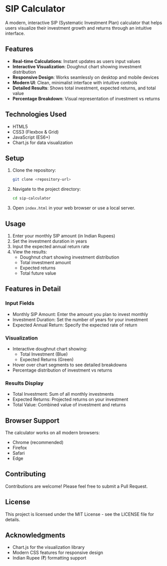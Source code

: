 # SIP Calculator

A modern, interactive SIP (Systematic Investment Plan) calculator that helps users visualize their investment growth and returns through an intuitive interface.

## Features

- **Real-time Calculations**: Instant updates as users input values
- **Interactive Visualization**: Doughnut chart showing investment distribution
- **Responsive Design**: Works seamlessly on desktop and mobile devices
- **Modern UI**: Clean, minimalist interface with intuitive controls
- **Detailed Results**: Shows total investment, expected returns, and total value
- **Percentage Breakdown**: Visual representation of investment vs returns

## Technologies Used

- HTML5
- CSS3 (Flexbox & Grid)
- JavaScript (ES6+)
- Chart.js for data visualization

## Setup

1. Clone the repository:

   ```bash
   git clone <repository-url>
   ```

2. Navigate to the project directory:

   ```bash
   cd sip-calculator
   ```

3. Open `index.html` in your web browser or use a local server.

## Usage

1. Enter your monthly SIP amount (in Indian Rupees)
2. Set the investment duration in years
3. Input the expected annual return rate
4. View the results:
   - Doughnut chart showing investment distribution
   - Total investment amount
   - Expected returns
   - Total future value

## Features in Detail

### Input Fields

- Monthly SIP Amount: Enter the amount you plan to invest monthly
- Investment Duration: Set the number of years for your investment
- Expected Annual Return: Specify the expected rate of return

### Visualization

- Interactive doughnut chart showing:
  - Total Investment (Blue)
  - Expected Returns (Green)
- Hover over chart segments to see detailed breakdowns
- Percentage distribution of investment vs returns

### Results Display

- Total Investment: Sum of all monthly investments
- Expected Returns: Projected returns on your investment
- Total Value: Combined value of investment and returns

## Browser Support

The calculator works on all modern browsers:

- Chrome (recommended)
- Firefox
- Safari
- Edge

## Contributing

Contributions are welcome! Please feel free to submit a Pull Request.

## License

This project is licensed under the MIT License - see the LICENSE file for details.

## Acknowledgments

- Chart.js for the visualization library
- Modern CSS features for responsive design
- Indian Rupee (₹) formatting support
